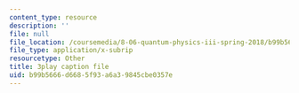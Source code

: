 ```yaml
---
content_type: resource
description: ''
file: null
file_location: /coursemedia/8-06-quantum-physics-iii-spring-2018/b99b5666d6685f93a6a39845cbe0357e_mas9avjieP0.vtt
file_type: application/x-subrip
resourcetype: Other
title: 3play caption file
uid: b99b5666-d668-5f93-a6a3-9845cbe0357e
---
```

